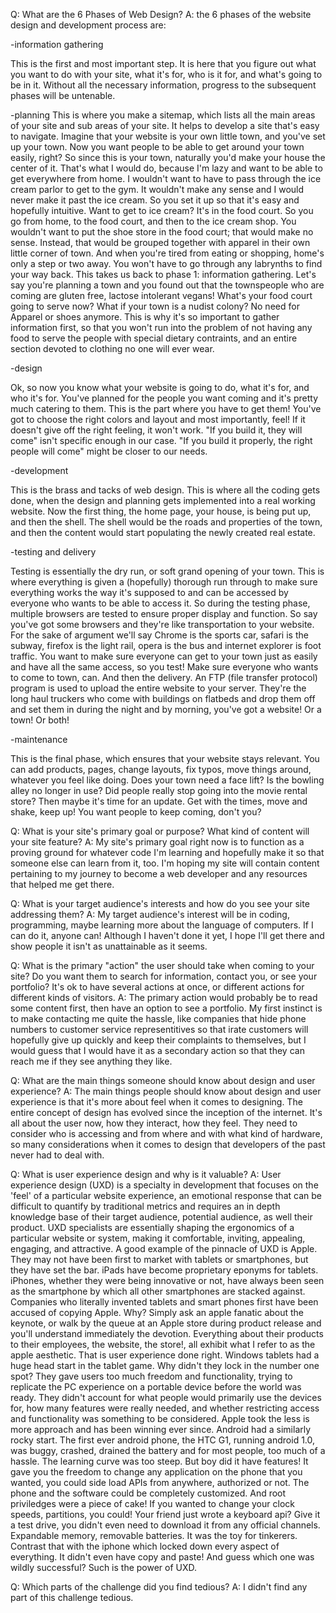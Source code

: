
Q: What are the 6 Phases of Web Design?
A: the 6 phases of the website design and development process are:

-information gathering 

This is the first and most important step. It is here that you figure out 
what you want to do with your site, what it's for, who is it for, and 
what's going to be in it. Without all the necessary information, progress 
to the subsequent phases will be untenable.   

-planning
This is where you make a sitemap, which lists all the main areas of your 
site and sub areas of your site. It helps to develop a site that's easy to 
navigate. Imagine that your website is your own little town, and you've set 
up your town. Now you want people to be able to get around your town 
easily, right? So since this is your town, naturally you'd make your house 
the center of it. That's what I would do, because I'm lazy and want to be 
able to get everywhere from home. I wouldn't want to have to pass through 
the ice cream parlor to get to the gym. It wouldn't make any sense and I 
would never make it past the ice cream. So you set it up so that it's easy 
and hopefully intuitive. Want to get to ice cream? It's in the food court. 
So you go from home, to the food court, and then to the ice cream shop. You 
wouldn't want to put the shoe store in the food court; that would make no 
sense. Instead, that would be grouped together with apparel in their own 
little corner of town. And when you're tired from eating or shopping, 
home's only a step or two away. You won't have to go through any labrynths 
to find your way back. 
This takes us back to phase 1: information gathering. Let's say you're 
planning a town and you found out that the townspeople who are coming are 
gluten free, lactose intolerant vegans! What's your food court going to 
serve now? What if your town is a nudist colony? No need for Apparel or 
shoes anymore. This is why it's so important to gather information first, 
so that you won't run into the problem of not having any food to serve the 
people with special dietary contraints, and an entire section devoted to 
clothing no one will ever wear.

-design

Ok, so now you know what your website is going to do, what it's for, and 
who it's for. You've planned for the people you want coming and it's pretty 
much catering to them. This is the part where you have to get them! You've 
got to choose the right colors and layout and most importantly, feel! If it 
doesn't give off the right feeling, it won't work. "If you build it, they 
will come" isn't specific enough in our case. "If you build it properly, 
the right people will come" might be closer to our needs. 

-development

This is the brass and tacks of web design. This is where all the coding 
gets done, when the design and planning gets implemented into a real 
working website. Now the first thing, the home page, your house, is being 
put up, and then the shell. The shell would be the roads and properties of 
the town, and then the content would start populating the newly created 
real estate. 

-testing and delivery

Testing is essentially the dry run, or soft grand opening of your town. 
This is where everything is given a (hopefully) thorough run through to 
make sure everything works the way it's supposed to and can be accessed by 
everyone who wants to be able to access it. So during the testing phase, 
multiple browsers are tested to ensure proper display and function. So say 
you've got some browsers and they're like transportation to your website. 
For the sake of argument we'll say Chrome is the sports car, safari is the 
subway, firefox is the light rail, opera is the bus and internet explorer 
is foot traffic. You want to make sure everyone can get to your town just 
as easily and have all the same access, so you test! Make sure everyone who 
wants to come to town, can.
And then the delivery. An FTP (file transfer protocol) program is used to 
upload the entire website to your server. They're the long haul truckers 
who come with buildings on flatbeds and drop them off and set them in 
during the night and by morning, you've got a website! Or a town! Or both!  

-maintenance

This is the final phase, which ensures that your website stays relevant. 
You can add products, pages, change layouts, fix typos, move things around, 
whatever you feel like doing. Does your town need a face lift? Is the 
bowling alley no longer in use? Did people really stop going into the movie 
rental store? Then maybe it's time for an update. Get with the times, move 
and shake, keep up! You want people to keep coming, don't you?

Q: What is your site's primary goal or purpose? What kind of content will your site feature?
A: My site's primary goal right now is to function as a proving ground for whatever code I'm learning and hopefully make it so that someone else can learn from it, too. I'm hoping my site will contain content pertaining to my journey to become a web developer and any resources that helped me get there. 

Q: What is your target audience's interests and how do you see your site addressing them?
A: My target audience's interest will be in coding, programming, maybe learning more about the language of computers. If I can do it, anyone can! Although I haven't done it yet, I hope I'll get there and show people it isn't as unattainable as it seems.

Q: What is the primary "action" the user should take when coming to your site? Do you want them to search for information, contact you, or see your portfolio? It's ok to have several actions at once, or different actions for different kinds of visitors.
A: The primary action would probably be to read some content first, then have an option to see a portfolio. My first instinct is to make contacting me quite the hassle, like companies that hide phone numbers to customer service representitives so that irate customers will hopefully give up quickly and keep their complaints to themselves, but I would guess that I would have it as a secondary action so that they can reach me if they see anything they like. 

Q: What are the main things someone should know about design and user experience?
A: The main things people should know about design and user experience is that it's more about feel when it comes to designing. The entire concept of design has evolved since the inception of the internet. It's all about the user now, how they interact, how they feel. They need to consider who is accessing and from where and with what kind of hardware, so many considerations when it comes to design that developers of the past never had to deal with.

Q: What is user experience design and why is it valuable? 
A: User experience design (UXD) is a specialty in development that focuses 
on the 'feel' of a particular website experience, an emotional response 
that can be difficult to quantify by traditional metrics and requires an in 
depth knowledge base of their target audience, potential audience, as well 
their product.
UXD specialists are essentially shaping the ergonomics of a particular 
website or system, making it comfortable, inviting, appealing, engaging, 
and attractive.
A good example of the pinnacle of UXD is Apple. They may not have been 
first to market with tablets or smartphones, but they have set the bar. 
iPads have become proprietary eponyms for tablets. iPhones, whether they 
were being innovative or not, have always been seen as the smartphone by 
which all other smartphones are stacked against. Companies who literally 
invented tablets and smart phones first have been accused of copying Apple. 
Why? Simply ask an apple fanatic about the keynote, or walk by the queue at 
an Apple store during product release and you'll understand immediately the 
devotion. Everything about their products to their employees, the website, 
the store!, all exhibit what I refer to as the apple aesthetic. That is 
user experience done right.
Windows tablets had a huge head start in the tablet game. Why didn't they 
lock in the number one spot? They gave users too much freedom and 
functionality, trying to replicate the PC experience on a portable device 
before the world was ready. They didn't account for what people would 
primarily use the devices for, how many features were really needed, and 
whether restricting access and functionality was something to be 
considered. Apple took the less is more approach and has been winning ever 
since. 
Android had a similarly rocky start. The first ever android phone, the HTC 
G1, running android 1.0, was buggy, crashed, drained the battery and for 
most people, too much of a hassle. The learning curve was too steep. But 
boy did it have features! It gave you the freedom to change any application 
on the phone that you wanted, you could side load APIs from anywhere, 
authorized or not. The phone and the software could be completely 
customized. And root priviledges were a piece of cake! If you wanted to 
change your clock speeds, partitions, you could! Your friend just wrote a 
keyboard api? Give it a test drive, you didn't even need to download it 
from any official channels. Expandable memory, removable batteries. It was 
the toy for tinkerers. Contrast that with the iphone which locked down 
every aspect of everything. It didn't even have copy and paste! And guess 
which one was wildly successful? Such is the power of UXD.    

Q: Which parts of the challenge did you find tedious?
A: I didn't find any part of this challenge tedious. 
